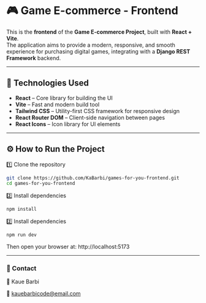 # 🎮 Game E-commerce - Frontend

This is the **frontend** of the **Game E-commerce Project**, built with **React + Vite**.  
The application aims to provide a modern, responsive, and smooth experience for purchasing digital games, integrating with a **Django REST Framework** backend.

---

## 🚀 Technologies Used

-  **React** – Core library for building the UI  
-  **Vite** – Fast and modern build tool  
-  **Tailwind CSS** – Utility-first CSS framework for responsive design  
-  **React Router DOM** – Client-side navigation between pages  
-  **React Icons** – Icon library for UI elements  

---

## ⚙️ How to Run the Project

 1️⃣ Clone the repository
```bash
git clone https://github.com/KaBarbi/games-for-you-frontend.git
cd games-for-you-frontend
```
2️⃣ Install dependencies
``` bash
npm install
```
2️⃣ Install dependencies
``` bash
npm run dev
```
Then open your browser at: http://localhost:5173

---
### 💬 Contact

👤 Kaue Barbi

📧 kauebarbicode@email.com
